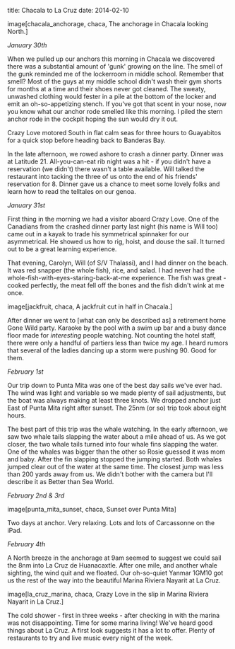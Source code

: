 title: Chacala to La Cruz
date: 2014-02-10

image[chacala_anchorage, chaca, The anchorage in Chacala looking North.]

_January 30th_

When we pulled up our anchors this morning in Chacala we discovered there was a
substantial amount of 'gunk' growing on the line.  The smell of the gunk
reminded me of the lockerroom in middle school.  Remember that smell?  Most of
the guys at my middle school didn't wash their gym shorts for months at a time
and their shoes never got cleaned.  The sweaty, unwashed clothing would fester
in a pile at the bottom of the locker and emit an oh-so-appetizing stench.  If
you've got that scent in your nose, now you know what our anchor rode smelled
like this morning.  I piled the stern anchor rode in the cockpit hoping the sun
would dry it out.

Crazy Love motored South in flat calm seas for three hours to Guayabitos for
a quick stop before heading back to Banderas Bay.

In the late afternoon, we rowed ashore to crash a dinner party.  Dinner was at
Latitude 21.  All-you-can-eat rib night was a hit - if you didn't have a
reservation (we didn't) there wasn't a table available.  Will talked the
restaurant into tacking the three of us onto the end of his friends'
reservation for 8.  Dinner gave us a chance to meet some lovely folks and learn
how to read the telltales on our genoa.

_January 31st_

First thing in the morning we had a visitor aboard Crazy Love.  One of the
Canadians from the crashed dinner party last night (his name is Will too) came
out in a kayak to trade his symmetrical spinnaker for our asymmetrical.  He
showed us how to rig, hoist, and douse the sail.  It turned out to be a great
learning experience.

That evening, Carolyn, Will (of S/V Thalassi), and I had dinner on the beach.
It was red snapper (the whole fish), rice, and salad.  I had never had the
whole-fish-with-eyes-staring-back-at-me experience.  The fish was great - cooked
perfectly, the meat fell off the bones and the fish didn't wink at me once.

image[jackfruit, chaca, A jackfruit cut in half in Chacala.]

After dinner we went to [what can only be described as] a retirement home Gone
Wild party.  Karaoke by the pool with a swim up bar and a busy dance floor made
for _interesting_ people watching.  Not counting the hotel staff, there were
only a handful of partiers less than twice my age.  I heard rumors that
several of the ladies dancing up a storm were pushing 90.  Good for them.

_February 1st_

Our trip down to Punta Mita was one of the best day sails we've ever had.  The
wind was light and variable so we made plenty of sail adjustments, but the boat
was always making at least three knots.  We dropped anchor just East of Punta
Mita right after sunset.  The 25nm (or so) trip took about eight hours.

The best part of this trip was the whale watching.  In the early afternoon, we
saw two whale tails slapping the water about a mile ahead of us.  As we got
closer, the two whale tails turned into four whale fins slapping the water.
One of the whales was bigger than the other so Rosie guessed it was mom and
baby. After the fin slapping stopped the jumping started.  Both whales jumped
clear out of the water at the same time. The closest jump was less than 200
yards away from us. We didn't bother with the camera but I'll describe it as
Better than Sea World.  

_February 2nd & 3rd_

image[punta_mita_sunset, chaca, Sunset over Punta Mita]

Two days at anchor. Very relaxing.  Lots and lots of Carcassonne on the iPad.

_February 4th_

A North breeze in the anchorage at 9am seemed to suggest we could sail the 8nm
into La Cruz de Huanacaxtle.  After one mile, and another whale sighting, the
wind quit and we floated.  Our oh-so-quiet Yanmar 1GM10 got us the rest of the
way into the beautiful Marina Riviera Nayarit at La Cruz.

image[la_cruz_marina, chaca, Crazy Love in the slip in Marina Riviera Nayarit in La Cruz.]

The cold shower - first in three weeks - after checking in with the marina was
not disappointing.  Time for some marina living!  We've heard good things about
La Cruz.  A first look suggests it has a lot to offer.  Plenty of restaurants
to try and live music every night of the week.
